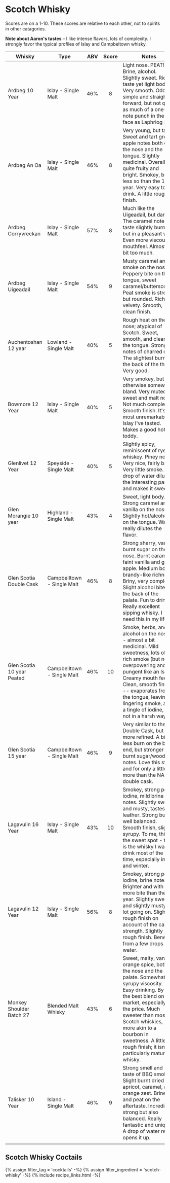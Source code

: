 # Scotch Whisky

Scores are on a 1-10. These scores are relative to each other, not to spirits in other catagories.

**Note about Aaron's tastes** – I like intense flavors, lots of complexity. I strongly favor the typical profiles of Islay and Campbeltown whisky. 

| Whisky                     | Type                       | ABV | Score | Notes                                                                                                                                                                                                                                                                                                                     |
|----------------------------|----------------------------|:---:|:-----:|---------------------------------------------------------------------------------------------------------------------------------------------------------------------------------------------------------------------------------------------------------------------------------------------------------------------------|
| Ardbeg 10 Year             | Islay - Single Malt        | 46% | 8     | Light nose. PEAT!! Brine, alcohol. Slightly sweet. Rich in taste yet light bodied. Very smooth. Oddly simple and straight-forward, but not quite as much of a one-note punch in the face as Laphriog 10.                                                                                                                  |
| Ardbeg An Oa               | Islay - Single Malt        | 46% | 8     | Very young, but tasty. Sweet and tart green apple notes both on the nose and the tongue. Slightly medicinal. Overall quite fruity and bright. Smokey, but less so than the 10 year. Very easy to drink. A little rough finish.                                                                                            |
| Ardbeg Corryvreckan        | Islay - Single Malt        | 57% | 8     | Much like the Uigeadail, but darker. The caramel notes taste slightly burnt, but in a pleasant way. Even more viscous mouthfeel. Almost a bit too much.                                                                                                                                                                   |
| Ardbeg Uigeadail           | Islay - Single Malt        | 54% | 9     | Musty caramel and smoke on the nose. Peppery bite on the tongue, sweet caramel/butterscotch. Peat smoke is strong, but rounded. Rich and velvety. Smooth, clean finish.                                                                                                                                                   |
| Auchentoshan 12 year       | Lowland - Single Malt      | 40% | 5     | Rough heat on the nose; atypical of Scotch. Sweet, smooth, and clean on the tongue. Strong notes of charred oak. The slightest burn at the back of the throat. Very good.                                                                                                                                                 |
| Bowmore 12 Year            | Islay - Single Malt        | 40% | 5     | Very smokey, but otherwise somewhat bland. Very muted sweet and malt notes. Not much complexity. Smooth finish. It's the most unremarkable Islay I've tasted. Makes a good hot toddy.                                                                                                                                     |
| Glenlivet 12 Year          | Speyside - Single Malt     | 40% | 5     | Slightly spicy, reminiscent of rye whiskey. Piney nose. Very nice, fairly basic. Very little smoke. A drop of water dilutes the interesting parts and makes it sweeter.                                                                                                                                                   |
| Glen Morangie 10 year      | Highland - Single Malt     | 43% | 4     | Sweet, light body. Strong caramel and vanilla on the nose. Slightly hot/alcoholic on the tongue. Water really dilutes the flavor.                                                                                                                                                                                         |
| Glen Scotia Double Cask    | Campbelltown - Single Malt | 46% | 8     | Strong sherry, vanilla, burnt sugar on the nose. Burnt caramel, faint vanilla and green apple. Medium body, brandy-like richness. Briny, very complex. Slight alcohol bite on the back of the palate. Fun to drink. Really excellent sipping whisky. I need this in my life.                                              |
| Glen Scotia 10 year Peated | Campbelltown - Single Malt | 46% | 10    | Smoke, herbs, and alcohol on the nose -- almost a bit medicinal. Mild sweetness, lots of rich smoke (but not overpowering and pungent like an Islay). Creamy mouth feel. Clean, smooth finish -- evaporates from the tongue, leaving lingering smoke, and a tingle of iodine, but not in a harsh way.                     |
| Glen Scotia 15 year        | Campbelltown - Single Malt | 46% | 9     | Very similar to the Double Cask, but a bit more refined. A bit less burn on the back end, but stronger burnt sugar/wood notes. Love this stuff, and for only a little more than the NAS double cask.                                                                                                                      |
| Lagavulin 16 Year          | Islay - Single Malt        | 43% | 10    | Smokey, strong peat, iodine, mild brine notes. Slightly sweat and musty, tastes of leather. Strong but well balanced. Smooth finish, slighly syrupy. To me, this is the sweet spot - this is the whisky I want to drink most of the time, especially in fall and winter.                                                  |
| Lagavulin 12 Year          | Islay - Single Malt        | 56% | 8     | Smokey, strong peat, iodine, brine notes. Brighter and with more bite than the 16 year. Slightly sweat and slightly musty. A lot going on. Slightly rough finish on account of the cask strength. Slightly rough finish. Benefits from a few drops of water.                                                              |
| Monkey Shoulder Batch 27   | Blended Malt Whisky        | 43% | 6     | Sweet, malty, vanilla, orange spice, both on the nose and the palate. Somewhat syrupy viscosity. Easy drinking. By far the best blend on the market, especially for the price. Much sweeter than most Scotch whiskies, more akin to a bourbon in sweetness. A little rough finish; it isn't a particularly mature whisky. |
| Talisker 10 Year           | Island - Single Malt       | 46% | 9     | Strong smell and taste of BBQ smoke. Slight burnt dried apricot, caramel, and orange zest. Brine and peat on the aftertaste. Incredibly strong but also balanced. Really fantastic and unique. A drop of water really opens it up.                                                                                        |
|                            |                            |     |       |                                                                                                                                                                                                                                                                                                                           |


## Scotch Whisky Coctails

{% assign filter_tag = 'cocktails' -%}
{% assign filter_ingredient = 'scotch-whisky' -%}
{% include recipe_links.html -%}
